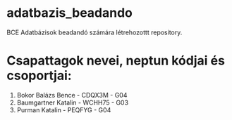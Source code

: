 # adatbazis_beadando
BCE Adatbázisok beadandó számára létrehozottt repository.


# Csapattagok nevei, neptun kódjai és csoportjai:
1. Bokor Balázs Bence - CDQX3M - G04
2. Baumgartner Katalin - WCHH75 - G03
3. Purman Katalin - PEQFYG - G04

